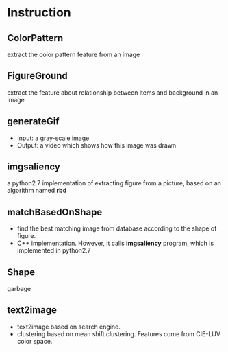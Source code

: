 # Instruction


## ColorPattern

extract the color pattern feature from an image 

## FigureGround

extract the feature about relationship between items and background in an image 

## generateGif

 - Input: a gray-scale image
 - Output: a video which shows how this image was drawn

## imgsaliency

a python2.7 implementation of extracting figure from a picture, based on an algorithm named **rbd**

## matchBasedOnShape

 - find the best matching image from database according to the shape of figure.
 - C++ implementation. However, it calls **imgsaliency** program, which is implemented in python2.7

## Shape

garbage

## text2image

 - text2image based on search engine.
 - clustering based on mean shift clustering. Features come from CIE-LUV color space.